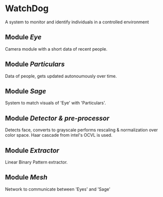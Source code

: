<h1>WatchDog</h1>
<p>A system to monitor and identify individuals in a controlled environment</p>
<h2>Module <em>Eye</em></h2>
<p>Camera module with a short data of recent people.</p>
<h2>Module <em>Particulars</em></h2>
<p>Data of people, gets updated autonoumously over time.</p>
<h2>Module <em>Sage</em></h2>
<p>System to match visuals of 'Eye' with 'Particulars'.</p>
<h2>Module <em>Detector & pre-processor</em></h2>
<p>Detects face, converts to grayscale performs rescaling & normalization over color space.
Haar cascade from intel's OCVL is used.</p>
<h2>Module <em>Extractor</em></h2>
<p>Linear Binary Pattern extractor.</p>
<h2>Module <em>Mesh</em></h2>
<p>Network to communicate between 'Eyes' and 'Sage'</p>